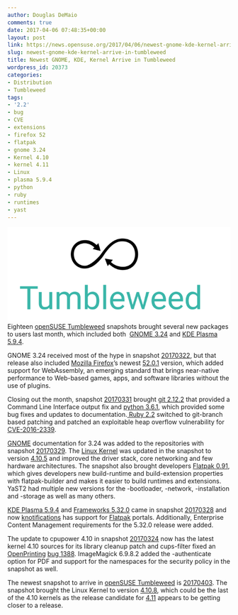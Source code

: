```yaml
---
author: Douglas DeMaio
comments: true
date: 2017-04-06 07:48:35+00:00
layout: post
link: https://news.opensuse.org/2017/04/06/newest-gnome-kde-kernel-arrive-in-tumbleweed/
slug: newest-gnome-kde-kernel-arrive-in-tumbleweed
title: Newest GNOME, KDE, Kernel Arrive in Tumbleweed
wordpress_id: 20373
categories:
- Distribution
- Tumbleweed
tags:
- '2.2'
- bug
- CVE
- extensions
- firefox 52
- flatpak
- gnome 3.24
- Kernel 4.10
- kernel 4.11
- Linux
- plasma 5.9.4
- python
- ruby
- runtimes
- yast
---
```


![](/wp-content/uploads/2016/05/Tumbleweed-black-green.png)Eighteen [openSUSE Tumbleweed](https://en.opensuse.org/Portal:Tumbleweed) snapshots brought several new packages to users last month, which included both  [GNOME 3.24](https://www.gnome.org/news/2017/03/gnome-3-24-released/) and [KDE Plasma 5.9.4](https://www.kde.org/announcements/plasma-5.9.4.php).

GNOME 3.24 received most of the hype in snapshot [20170322](https://lists.opensuse.org/opensuse-factory/2017-03/msg00765.html), but that release also included [Mozilla Firefox](https://www.mozilla.org/en-US/firefox/new/)’s newest [52.0.1](https://www.mozilla.org/en-US/firefox/52.0/releasenotes/) version, which added support for WebAssembly, an emerging standard that brings near-native performance to Web-based games, apps, and software libraries without the use of plugins.

Closing out the month, snapshot [20170331](https://lists.opensuse.org/opensuse-factory/2017-04/msg00018.html) brought [git 2.12.2](https://github.com/git/git/blob/master/Documentation/RelNotes/2.12.2.txt) that provided a Command Line Interface output fix and [python 3.6.1](https://docs.python.org/3/whatsnew/3.6.html), which provided some bug fixes and updates to documentation.[ Ruby 2.2](https://www.ruby-lang.org/en/news/2014/12/25/ruby-2-2-0-released/) switched to git-branch based patching and patched an exploitable heap overflow vulnerability for [CVE-2016-2339](https://web.nvd.nist.gov/view/vuln/detail?vulnId=CVE-2016-2339).<!-- more -->

[GNOME](https://www.gnome.org/) documentation for 3.24 was added to the repositories with snapshot [20170329](https://lists.opensuse.org/opensuse-factory/2017-03/msg00918.html). The [Linux Kernel](https://www.kernel.org/) was updated in the snapshot to version [4.10.5](https://opensourceforu.com/2017/03/linux-kernel-4-10-5-brings-networking-improvements/) and improved the driver stack, core networking and few hardware architectures. The snapshot also brought developers [Flatpak 0.91](http://flatpak.org/runtimes.html), which gives developers new build-runtime and build-extension properties with flatpak-builder and makes it easier to build runtimes and extensions. YaST2 had multiple new versions for the -bootloader, -network, -installation and -storage as well as many others.

[KDE Plasma 5.9.4](https://www.kde.org/announcements/plasma-5.9.4.php) and [Frameworks 5.32.0](https://www.kde.org/announcements/kde-frameworks-5.32.0.php) came in snapshot [20170328](https://lists.opensuse.org/opensuse-factory/2017-03/msg00899.html) and now [knotifications](https://api.kde.org/frameworks/knotifications/html/index.html) has support for [Flatpak](http://flatpak.org/) portals. Additionally, Enterprise Content Management requirements for the 5.32.0 release were added.

The update to cpupower 4.10 in snapshot [20170324](https://lists.opensuse.org/opensuse-factory/2017-03/msg00821.html) now has the latest kernel 4.10 sources for its library cleanup patch and cups-filter fixed an [OpenPrinting](http://www.openprinting.org/printers) [bug 1388](https://bugs.linuxfoundation.org/show_bug.cgi?id=1388). ImageMagick 6.9.8.2 added the -authenticate option for PDF and support for the namespaces for the security policy in the snapshot as well.

The newest snapshot to arrive in [openSUSE Tumbleweed](https://en.opensuse.org/Portal:Tumbleweed) is [20170403](https://lists.opensuse.org/opensuse-factory/2017-04/msg00047.html). The snapshot brought the Linux Kernel to version [4.10.8](https://cdn.kernel.org/pub/linux/kernel/v4.x/ChangeLog-4.10.8), which could be the last of the 4.10 kernels as the release candidate for [4.11](https://git.kernel.org/pub/scm/linux/kernel/git/stable/linux-stable.git/log/) appears to be getting closer to a release.
